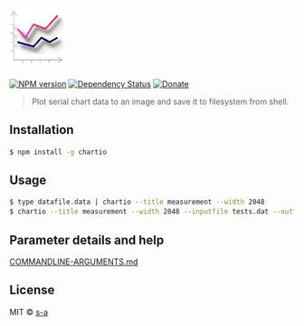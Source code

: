 # [![module logo][module-logo-path]][module-logo-url]

[module-logo-path]: /resources/logo-sm.png
[module-logo-url]: /README.md

[![NPM version][npm-image]][npm-url] 
[![Dependency Status][daviddm-image]][daviddm-url] 
[![Donate](http://s-a.github.io/donate/donate.svg)](http://s-a.github.io/donate/)

> Plot serial chart data to an image and save it to filesystem from shell.

## Installation

```sh
$ npm install -g chartio
```


## Usage

```sh
$ type datafile.data | chartio --title measurement --width 2048
$ chartio --title measurement --width 2048 --inputfile tests.dat --outfile tests.png
```



## Parameter details and help

[COMMANDLINE-ARGUMENTS.md](COMMANDLINE-ARGUMENTS.md)


## License

MIT © [s-a](https://github.com/s-a)

[npm-image]: https://badge.fury.io/js/chartio.svg
[npm-url]: https://npmjs.org/package/chartio
[daviddm-image]: https://david-dm.org/s-a/chartio.svg?theme=shields.io
[daviddm-url]: https://david-dm.org/s-a/chartio
